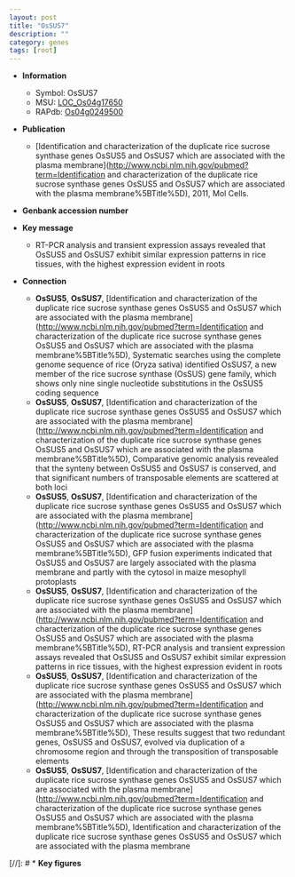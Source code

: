 ```yaml
---
layout: post
title: "OsSUS7"
description: ""
category: genes
tags: [root]
---
```


* **Information**  
    + Symbol: OsSUS7  
    + MSU: [LOC_Os04g17650](http://rice.uga.edu/cgi-bin/ORF_infopage.cgi?orf=LOC_Os04g17650)  
    + RAPdb: [Os04g0249500](http://rapdb.dna.affrc.go.jp/viewer/gbrowse_details/irgsp1?name=Os04g0249500)  

* **Publication**  
    + [Identification and characterization of the duplicate rice sucrose synthase genes OsSUS5 and OsSUS7 which are associated with the plasma membrane](http://www.ncbi.nlm.nih.gov/pubmed?term=Identification and characterization of the duplicate rice sucrose synthase genes OsSUS5 and OsSUS7 which are associated with the plasma membrane%5BTitle%5D), 2011, Mol Cells.

* **Genbank accession number**  

* **Key message**  
    + RT-PCR analysis and transient expression assays revealed that OsSUS5 and OsSUS7 exhibit similar expression patterns in rice tissues, with the highest expression evident in roots

* **Connection**  
    + __OsSUS5__, __OsSUS7__, [Identification and characterization of the duplicate rice sucrose synthase genes OsSUS5 and OsSUS7 which are associated with the plasma membrane](http://www.ncbi.nlm.nih.gov/pubmed?term=Identification and characterization of the duplicate rice sucrose synthase genes OsSUS5 and OsSUS7 which are associated with the plasma membrane%5BTitle%5D), Systematic searches using the complete genome sequence of rice (Oryza sativa) identified OsSUS7, a new member of the rice sucrose synthase (OsSUS) gene family, which shows only nine single nucleotide substitutions in the OsSUS5 coding sequence
    + __OsSUS5__, __OsSUS7__, [Identification and characterization of the duplicate rice sucrose synthase genes OsSUS5 and OsSUS7 which are associated with the plasma membrane](http://www.ncbi.nlm.nih.gov/pubmed?term=Identification and characterization of the duplicate rice sucrose synthase genes OsSUS5 and OsSUS7 which are associated with the plasma membrane%5BTitle%5D), Comparative genomic analysis revealed that the synteny between OsSUS5 and OsSUS7 is conserved, and that significant numbers of transposable elements are scattered at both loci
    + __OsSUS5__, __OsSUS7__, [Identification and characterization of the duplicate rice sucrose synthase genes OsSUS5 and OsSUS7 which are associated with the plasma membrane](http://www.ncbi.nlm.nih.gov/pubmed?term=Identification and characterization of the duplicate rice sucrose synthase genes OsSUS5 and OsSUS7 which are associated with the plasma membrane%5BTitle%5D), GFP fusion experiments indicated that OsSUS5 and OsSUS7 are largely associated with the plasma membrane and partly with the cytosol in maize mesophyll protoplasts
    + __OsSUS5__, __OsSUS7__, [Identification and characterization of the duplicate rice sucrose synthase genes OsSUS5 and OsSUS7 which are associated with the plasma membrane](http://www.ncbi.nlm.nih.gov/pubmed?term=Identification and characterization of the duplicate rice sucrose synthase genes OsSUS5 and OsSUS7 which are associated with the plasma membrane%5BTitle%5D), RT-PCR analysis and transient expression assays revealed that OsSUS5 and OsSUS7 exhibit similar expression patterns in rice tissues, with the highest expression evident in roots
    + __OsSUS5__, __OsSUS7__, [Identification and characterization of the duplicate rice sucrose synthase genes OsSUS5 and OsSUS7 which are associated with the plasma membrane](http://www.ncbi.nlm.nih.gov/pubmed?term=Identification and characterization of the duplicate rice sucrose synthase genes OsSUS5 and OsSUS7 which are associated with the plasma membrane%5BTitle%5D), These results suggest that two redundant genes, OsSUS5 and OsSUS7, evolved via duplication of a chromosome region and through the transposition of transposable elements
    + __OsSUS5__, __OsSUS7__, [Identification and characterization of the duplicate rice sucrose synthase genes OsSUS5 and OsSUS7 which are associated with the plasma membrane](http://www.ncbi.nlm.nih.gov/pubmed?term=Identification and characterization of the duplicate rice sucrose synthase genes OsSUS5 and OsSUS7 which are associated with the plasma membrane%5BTitle%5D), Identification and characterization of the duplicate rice sucrose synthase genes OsSUS5 and OsSUS7 which are associated with the plasma membrane

[//]: # * **Key figures**  


